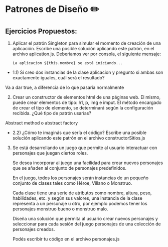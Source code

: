 # Patrones de Diseño :pencil2:

## Ejercicios Propuestos:  

1. Aplicar el patrón Singleton para simular el momento de creación de una aplicación. Escribe una posible solución aplicando este patrón, en el archivo aplication.js.
Deberíamos ver por consola, el siguiente mensaje:

    `La aplicacion ${this.nombre} se está iniciando...`

- 1.1) Si creo dos instancias de la clase aplicacion y pregunto si ambas son exactamente iguales, cuál será el resultado?

Va a dar true, a diferencia de lo que pasaría normalmente

2. Crear un constructor de elementos html de una páginas web. El mismo, puede crear elementos de tipo: h1, p, img e imput. El método encargado de crear el tipo de elemento, se determinará según la configuración recibida. ¿Qué tipo de patrón usarías?

Abstract method o abstract factory

- 2.2) ¿Cómo te imaginás que sería el código?
Escribe una posible solución aplicando este patrón en el archivo constructorSitios.js

3. Se está desarrollando un juego que permite al usuario interactuar con personajes que juegan ciertos roles.

   Se desea incorporar al juego una facilidad para crear nuevos personajes que se añaden al conjunto de personajes predefinidos.

   En el juego, todos los personajes serán instancias de un pequeño conjunto de clases tales como Héroe, Villano  o Monstruo.

   Cada clase tiene una serie de atributos como nombre, altura, peso, habilidades, etc. y según sus valores, una instancia de la clase representa a un personaje u otro, por ejemplo podemos tener los personajes monstruo bueno o monstruo malo. 

   Diseña una solución que permita al usuario crear nuevos personajes y seleccionar para cada sesión del juego personajes de una colección de personajes creados. 

   Podés escribir tu código en el archivo personajes.js




